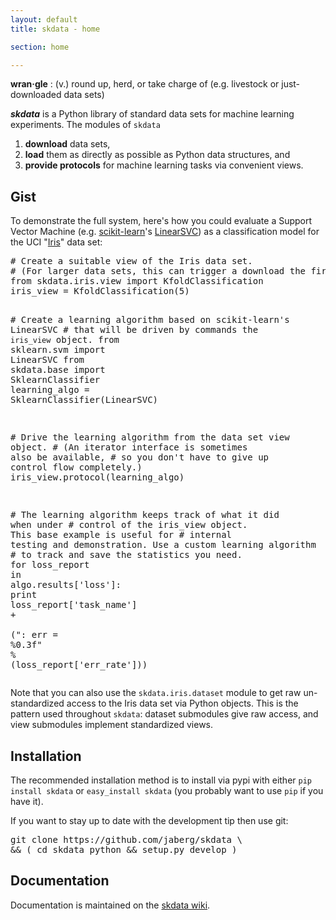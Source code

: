 ```yaml
---
layout: default
title: skdata - home

section: home

---
```


**wran·gle**
: (v.) round up, herd, or take charge of (e.g. livestock or just-downloaded data sets)

**_skdata_** is a Python library of standard data sets for machine learning experiments.
The modules of `skdata`
1. **download** data sets,
2. **load** them as directly as possible as Python data structures, and
3. **provide protocols** for machine learning tasks via convenient views.

## Gist

To demonstrate the full system, here's how you could evaluate a Support Vector
Machine (e.g. [scikit-learn](http://scikit-learn.org)'s
[LinearSVC](http://scikit-learn.org/stable/modules/svm.html)) as a classification model for the
UCI "[Iris](http://archive.ics.uci.edu/ml/datasets/Iris)" data set:

<!-- pygmentize -f index_demo.py -->
<div class="highlight"><pre><span class="c"># Create a suitable view of the Iris data set.</span>
<span class="c"># (For larger data sets, this can trigger a download the first time)</span>
<span class="kn">from</span> <span class="nn">skdata.iris.view</span> <span class="kn">import</span> <span class="n">KfoldClassification</span>
<span class="n">iris_view</span> <span class="o">=</span> <span class="n">KfoldClassification</span><span class="p">(</span><span class="mi">5</span><span class="p">)</span>

<span class="c"># Create a learning algorithm based on scikit-learn&#39;s LinearSVC</span>
<span class="c"># that will be driven by commands the `iris_view` object.</span>
<span class="kn">from</span> <span class="nn">sklearn.svm</span> <span class="kn">import</span> <span class="n">LinearSVC</span>
<span class="kn">from</span> <span class="nn">skdata.base</span> <span class="kn">import</span> <span class="n">SklearnClassifier</span>
<span class="n">learning_algo</span> <span class="o">=</span> <span class="n">SklearnClassifier</span><span class="p">(</span><span class="n">LinearSVC</span><span class="p">)</span>

<span class="c"># Drive the learning algorithm from the data set view object.</span>
<span class="c"># (An iterator interface is sometimes also be available,</span>
<span class="c">#  so you don&#39;t have to give up control flow completely.)</span>
<span class="n">iris_view</span><span class="o">.</span><span class="n">protocol</span><span class="p">(</span><span class="n">learning_algo</span><span class="p">)</span>

<span class="c"># The learning algorithm keeps track of what it did when under</span>
<span class="c"># control of the iris_view object. This base example is useful for</span>
<span class="c"># internal testing and demonstration. Use a custom learning algorithm</span>
<span class="c"># to track and save the statistics you need.</span>
<span class="k">for</span> <span class="n">loss_report</span> <span class="ow">in</span> <span class="n">algo</span><span class="o">.</span><span class="n">results</span><span class="p">[</span><span class="s">&#39;loss&#39;</span><span class="p">]:</span>
    <span class="k">print</span> <span class="n">loss_report</span><span class="p">[</span><span class="s">&#39;task_name&#39;</span><span class="p">]</span> <span class="o">+</span> \
        <span class="p">(</span><span class="s">&quot;: err = </span><span class="si">%0.3f</span><span class="s">&quot;</span> <span class="o">%</span> <span class="p">(</span><span class="n">loss_report</span><span class="p">[</span><span class="s">&#39;err_rate&#39;</span><span class="p">]))</span>
</pre></div>

Note that you can also use the `skdata.iris.dataset` module to get raw
un-standardized access to the Iris data set via Python objects.  This is the
pattern used throughout `skdata`: dataset submodules give raw access,
and view submodules implement standardized views.


## Installation

The recommended installation method is to install via pypi with either
`pip install skdata` or `easy_install skdata` (you probably want to
use `pip` if you have it).

If you want to stay up to date with the development tip then use git:

<!-- pygmentize -f index_git.sh -->
<div class="highlight"><pre>git clone https://github.com/jaberg/skdata <span class="se">\</span>
<span class="o">&amp;&amp;</span> <span class="o">(</span> <span class="nb">cd </span>skdata python <span class="o">&amp;&amp;</span> setup.py develop <span class="o">)</span>
</pre></div>


## Documentation

Documentation is maintained on the [skdata wiki](https://github.com/jaberg/skdata/wiki/).



